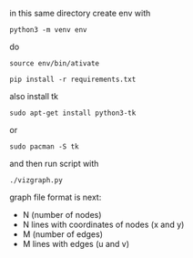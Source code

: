 in this same directory create env with

    python3 -m venv env

do

    source env/bin/ativate

    pip install -r requirements.txt

also install tk
    
    sudo apt-get install python3-tk

or

    sudo pacman -S tk

and then run script with

    ./vizgraph.py

graph file format is next:

- N  (number of nodes)
- N lines with coordinates of nodes (x and y)
- M (number of edges)
- M lines with edges (u and v)

